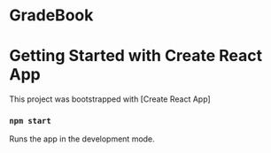 # GradeBook


# Getting Started with Create React App

This project was bootstrapped with [Create React App]

### `npm start`

Runs the app in the development mode.



